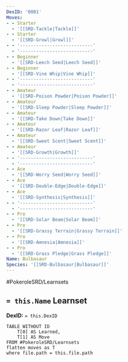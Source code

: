 ```yaml
---
DexID: '0001'
Moves:
- - Starter
  - '[[SRD-Tackle|Tackle]]'
- - Starter
  - '[[SRD-Growl|Growl]]'
- - '---------------------------'
  - '---------------------------'
- - Beginner
  - '[[SRD-Leech Seed|Leech Seed]]'
- - Beginner
  - '[[SRD-Vine Whip|Vine Whip]]'
- - '---------------------------'
  - '---------------------------'
- - Amateur
  - '[[SRD-Poison Powder|Poison Powder]]'
- - Amateur
  - '[[SRD-Sleep Powder|Sleep Powder]]'
- - Amateur
  - '[[SRD-Take Down|Take Down]]'
- - Amateur
  - '[[SRD-Razor Leaf|Razor Leaf]]'
- - Amateur
  - '[[SRD-Sweet Scent|Sweet Scent]]'
- - Amateur
  - '[[SRD-Growth|Growth]]'
- - '---------------------------'
  - '---------------------------'
- - Ace
  - '[[SRD-Worry Seed|Worry Seed]]'
- - Ace
  - '[[SRD-Double-Edge|Double-Edge]]'
- - Ace
  - '[[SRD-Synthesis|Synthesis]]'
- - '---------------------------'
  - '---------------------------'
- - Pro
  - '[[SRD-Solar Beam|Solar Beam]]'
- - Pro
  - '[[SRD-Grassy Terrain|Grassy Terrain]]'
- - Pro
  - '[[SRD-Amnesia|Amnesia]]'
- - Pro
  - '[[SRD-Grass Pledge|Grass Pledge]]'
Name: Bulbasaur
Species: '[[SRD-Bulbasaur|Bulbasaur]]'
---
```


#PokeroleSRD/Learnsets

## `= this.Name` Learnset

**DexID:** `= this.DexID`

```dataview
TABLE WITHOUT ID
    T[0] AS Learned,
    T[1] AS Move
FROM #PokeroleSRD/Learnsets
flatten moves as T
where file.path = this.file.path
```
